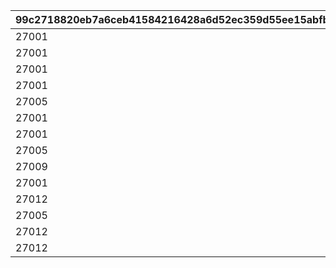 |99c2718820eb7a6ceb41584216428a6d52ec359d55ee15abfb25254bd144b657|250857bcbbdc56113cb7bd57ab47379e112e402aa56781db1ee6ed4f3f6a318c|99f47537bf19f29928e5a57a375df9451d0846a97731aceea4209967765c0cbc|c4679dab5d3e2ddd8299003503abd21fc8c310d9aa10632cbc64d4e00ed2e16f|2003754ddcb5521459810ff80de2b371c78d4edda3a4308ce186ee42f2b9452c|
| --- | --- | --- | --- | --- |
|27001|2020/03/02 4:59:59|28|2020/02/15 15:00:00|27001|
|27001|2021/03/05 11:59:59|33|2021/02/15 23:00:00|27002|
|27001|2021/09/05 11:59:59|42|2021/08/15 15:00:00|27003|
|27001|2022/01/21 11:59:59|43|2021/12/31 12:00:00|27004|
|27005|2022/03/05 14:59:59|44|2022/02/15 15:00:00|27005|
|27001|2022/09/05 11:59:59|55|2022/08/15 15:00:00|27006|
|27001|2023/01/21 11:59:59|81|2022/12/31 12:00:00|27007|
|27005|2023/03/05 14:59:59|82|2023/02/15 15:00:00|27008|
|27009|2023/05/25 14:59:59|85|2023/04/30 12:00:00|27009|
|27001|2023/09/04 14:59:59|113|2023/08/15 15:00:00|27010|
|27012|2024/01/21 11:59:59|115|2023/12/31 12:00:00|27012|
|27005|2024/03/05 14:59:59|118|2024/02/15 00:00:00|27013|
|27012|2024/05/30 23:59:59|119|2024/04/30 12:00:00|27014|
|27012|2024/09/10 23:59:59|127|2024/08/15 15:00:00|27015|